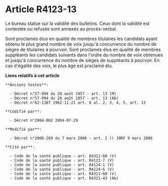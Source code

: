 # Article R4123-13

Le bureau statue sur la validité des bulletins. Ceux dont la validité est contestée ou refusée sont annexés au procès-verbal.

Sont proclamés élus en qualité de membres titulaires les candidats ayant obtenu le plus grand nombre de voix jusqu'à
concurrence du nombre de sièges de titulaires à pourvoir. Sont proclamés élus en qualité de membres suppléants les candidats
suivants dans l'ordre du nombre de voix obtenues et jusqu'à concurrence du nombre de sièges de suppléants à pourvoir. En cas
d'égalité des voix, le plus âgé est proclamé élu.

**Liens relatifs à cet article**

	**Anciens textes**:

	  - Décret n°57-994 du 28 août 1957 - art. 13 (M)
	  - Décret n°57-994 du 28 août 1957 - art. 13 (Ab)
	  - Décret n°62-1387 1962-11-21 art. 6 al. 2, 3, 4, 5, art. 13

	**Codifié par**:

	  - Décret n°2004-802 2004-07-29

	**Modifié par**:

	  - Décret n°2006-269 du 7 mars 2006 - art. 2 () JORF 9 mars 2006

	**Cité par**:

	  - Code de la santé publique - art. D4311-60 (V)
	  - Code de la santé publique - art. R4122-7 (V)
	  - Code de la santé publique - art. R4124-1 (V)
	  - Code de la santé publique - art. R4124-6 (V)
	  - Code de la santé publique - art. R4311-60 (V)
	  - Code de la santé publique - art. R4321-43 (Ab)
